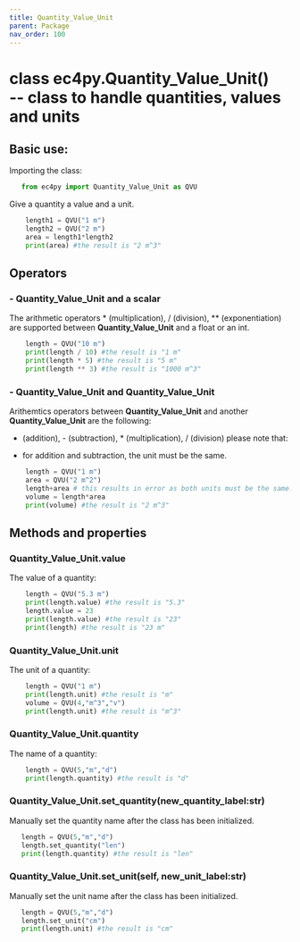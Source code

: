 ```yaml
---
title: Quantity_Value_Unit
parent: Package
nav_order: 100
---
```



# class ec4py.Quantity_Value_Unit() <br>-- class to handle quantities, values and units

## Basic use:
Importing the class:
```python
   from ec4py import Quantity_Value_Unit as QVU
```

Give a quantity a value and a unit.
```python
    length1 = QVU("1 m")
    length2 = QVU("2 m")
    area = length1*length2
    print(area) #the result is "2 m^3"
```

## Operators
### - __Quantity_Value_Unit__ and a __scalar__
The arithmetic operators * (multiplication), / (division), ** (exponentiation) are supported between **Quantity_Value_Unit** and a float or an int.
```python
    length = QVU("10 m")
    print(length / 10) #the result is "1 m"
    print(length * 5) #the result is "5 m"
    print(length ** 3) #the result is "1000 m^3"
```
### - __Quantity_Value_Unit__ and __Quantity_Value_Unit__
Arithemtics operators between **Quantity_Value_Unit** and another **Quantity_Value_Unit** are the following: 
+ (addition), - (subtraction), * (multiplication), / (division)
please note that:
- for addition and subtraction, the unit must be the same. 
```python
    length = QVU("1 m")
    area = QVU("2 m^2")
    length+area # this results in error as both units must be the same.
    volume = length*area
    print(volume) #the result is "2 m^3"
```


## Methods and properties

### Quantity_Value_Unit.__value__
The value of a quantity:
```python
    length = QVU("5.3 m")
    print(length.value) #the result is "5.3"
    length.value = 23
    print(length.value) #the result is "23"
    print(length) #the result is "23 m"
```

### Quantity_Value_Unit.**unit**
The unit of a quantity:
```python
    length = QVU("1 m")
    print(length.unit) #the result is "m"
    volume = QVU(4,"m^3","v")
    print(length.unit) #the result is "m^3"
```

### Quantity_Value_Unit.**quantity**
The name of a quantity:

```python
    length = QVU(5,"m","d")
    print(length.quantity) #the result is "d"
```

### Quantity_Value_Unit.__set_quantity(new_quantity_label:str)__
Manually set the quantity name after the class has been initialized.
```python
   length = QVU(5,"m","d")
   length.set_quantity("len")
   print(length.quantity) #the result is "len"
```

### Quantity_Value_Unit.__set_unit(self, new_unit_label:str)__
Manually set the unit name after the class has been initialized.
```python
   length = QVU(5,"m","d")
   length.set_unit("cm")
   print(length.unit) #the result is "cm"
```

    
